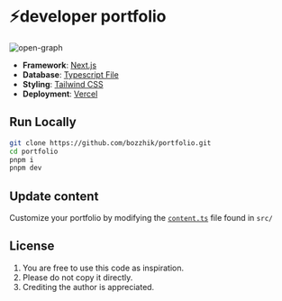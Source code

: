 # ⚡️developer portfolio

![open-graph](https://github.com/user-attachments/assets/9ac0e189-d833-48f0-aa54-40e231ee4476)


- **Framework**: [Next.js](https://nextjs.org/)
- **Database**: [Typescript File](https://github.com/bozzhik/portfolio/blob/main/src/content.ts)
- **Styling**: [Tailwind CSS](https://tailwindcss.com)
- **Deployment**: [Vercel](https://vercel.com)

## Run Locally

```bash
git clone https://github.com/bozzhik/portfolio.git
cd portfolio
pnpm i
pnpm dev
```

## Update content

Customize your portfolio by modifying the [`content.ts`](https://github.com/bozzhik/portfolio/blob/main/src/content.ts) file found in `src/`

## License

1. You are free to use this code as inspiration.
2. Please do not copy it directly.
3. Crediting the author is appreciated.
